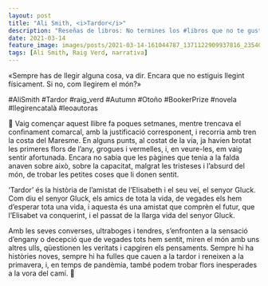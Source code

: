 ```yaml
---
layout: post
title: "Ali Smith, <i>Tardor</i>"
description: "Reseñas de libros: No termines los #libros que no te gustan. I els #llibres que t'agraden llegeix-los tants cops com calgui."
date: 2021-03-14
feature_image: images/posts/2021-03-14-161044787_1371122909937816_2354037710154507853_n_17928666733515724.jpg
tags: [Ali Smith, Raig Verd, narrativa]
---
```


«Sempre has de llegir alguna cosa, va dir. Encara que no estiguis llegint físicament. Si no, com llegirem el món?»
<!--more-->

#AliSmith  #Tardor #raig_verd #Autumn #Otoño #BookerPrize #novela #llegirencatalà #leoautoras

🌷 Vaig començar aquest llibre fa poques setmanes, mentre trencava el confinament comarcal, amb la justificació corresponent, i recorria amb tren la costa del Maresme. En alguns punts, al costat de la via, ja havien brotat les primeres flors de l’any, grogues i vermelles, i, en veure-les, em vaig sentir afortunada. Encara no sabia que les pàgines que tenia a la falda anaven sobre això, sobre la capacitat, malgrat les tristeses i l’absurd del món, de trobar les petites coses que li donen sentit.

‘Tardor’ és la història de l’amistat de l’Elisabeth i el seu veí, el senyor Gluck. Com diu el senyor Gluck, els amics de tota la vida, de vegades els hem d’esperar tota una vida, i aquesta és una amistat que comprèn el futur, que l’Elisabet va conquerint, i el passat de la llarga vida del senyor Gluck. 

Amb les seves converses, ultraboges i tendres, s’enfronten a la sensació d’engany o decepció que de vegades tots hem sentit, miren el món amb uns altres ulls, qüestionen les veritats i capgiren els pensaments. Sempre hi ha històries noves, sempre hi ha fulles que cauen a la tardor i reneixen a la primavera, i, en temps de pandèmia, també podem trobar flors inesperades a la vora del camí. 🌷
